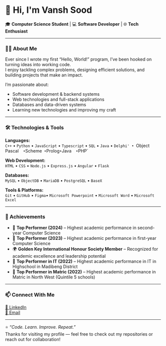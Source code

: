 # 👋 Hi, I'm Vansh Sood

🎓 **Computer Science Student** | 💻 **Software Developer** | 🌐 **Tech Enthusiast**

---

### 👨‍💻 About Me

Ever since I wrote my first “Hello, World!” program, I’ve been hooked on turning ideas into working code.  
I enjoy tackling complex problems, designing efficient solutions, and building projects that make an impact.

I’m passionate about:
- Software development & backend systems
- Web technologies and full-stack applications
- Databases and data-driven systems
- Learning new technologies and improving my craft

---

### 🛠️ Technologies & Tools

**Languages:**  
 `C++`  • `Python` • `JavaScript` • `Typescript`  • `SQL` • `Java` • `Delphi' • `Object Pascal`   • `Scheme`  • `Prolog` • `Java`   • `PHP`  

**Web Development:**  
`HTML` • `CSS` • `Node.js` • `Express.js` • `Angular`  • `Flask`  

**Databases:**  
`MySQL` • `ObjectDB` • `MariaDB` • `PostgreSQL`  • `BaseX`  

**Tools & Platforms:**  
`Git` • `GitHub` • `Figma`• `Microsoft Powerpoint`   • `Microsoft Word` • `Microsoft Excel`   

---

### 🏅 Achievements

- 🥇 **Top Performer (2024)** – Highest academic performance in second-year Computer Science
- 🥇 **Top Performer (2023)** – Highest academic performance in first-year Computer Science 
- 🌍 **Golden Key International Honour Society Member** – Recognized for academic excellence and leadership potential
- 🥇 **Top Performer in IT (2022)** – Highest academic performance in IT in Highschool in Madibeng District
- 🥇 **Top Performer in Matric (2022)** – Highest academic performance in Matric in North West (Quintile 5 schools)

---

### 📫 Connect With Me

[💼 LinkedIn](https://www.linkedin.com/in/vansh-sood-783519352/)  
[📧 Email](mailto:vanshsood4@gmail.com)   

---

⭐️ *“Code. Learn. Improve. Repeat.”*  
Thanks for visiting my profile — feel free to check out my repositories or reach out for collaboration!

